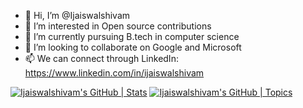 - 👋 Hi, I’m @Ijaiswalshivam
- 👀 I’m interested in Open source contributions 
- 🌱 I’m currently pursuing B.tech in computer science 
- 💞️ I’m looking to collaborate on Google and Microsoft 
- 📫 We can connect through LinkedIn: https://www.linkedin.com/in/ijaiswalshivam

[![Ijaiswalshivam's GitHub | Stats](https://stats.quine.sh/Ijaiswalshivam/github?theme=dark)](https://quine.sh)
[![Ijaiswalshivam's GitHub | Topics](https://stats.quine.sh/Ijaiswalshivam/topics-over-time?theme=light)](https://quine.sh)

<!---
Ijaiswalshivam/Ijaiswalshivam is a ✨ special ✨ repository because its `README.md` (this file) appears on your GitHub profile.
You can click the Preview link to take a look at your changes.
--->
